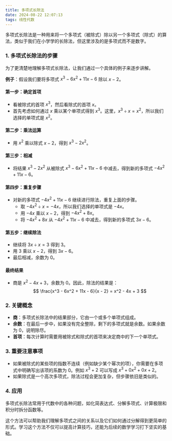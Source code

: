 ```yaml
---
title: 多项式长除法
date: 2024-08-22 12:07:13
tags: 线性代数
---
```

多项式长除法是一种用来将一个多项式（被除式）除以另一个多项式（除式）的算法，类似于我们在小学学的长除法，但这里涉及的是多项式而不是数字。

### 1. 多项式长除法的步骤

为了更清楚地理解多项式长除法，让我们通过一个具体的例子来逐步讲解。

**例子**：假设我们要将多项式 $x^3 - 6x^2 + 11x - 6$ 除以 $x - 2$。

#### 第一步：确定首项
- 看被除式的首项 $x^3$，然后看除式的首项 $x$。
- 首先考虑如何通过 $x$ 乘以某个单项式得到 $x^3$。这里，$x^3 \div x = x^2$，所以我们选择的单项式是 $x^2$。

#### 第二步：乘法运算
- 用 $x^2$ 乘以除式 $x - 2$，得到 $x^3 - 2x^2$。

#### 第三步：相减
- 将结果 $x^3 - 2x^2$ 从被除式 $x^3 - 6x^2 + 11x - 6$ 中减去，得到新的多项式 $-4x^2 + 11x - 6$。

#### 第四步：重复步骤
- 对新的多项式 $-4x^2 + 11x - 6$ 继续进行除法，重复上面的步骤。
  - 取 $-4x^2 \div x = -4x$，所以我们选择的单项式是 $-4x$。
  - 用 $-4x$ 乘以 $x - 2$，得到 $-4x^2 + 8x$。
  - 将 $-4x^2 + 8x$ 从 $-4x^2 + 11x - 6$ 中减去，得到新的多项式 $3x - 6$。

#### 第五步：继续除法
- 继续将 $3x \div x = 3$ 得到 3。
- 用 3 乘以 $x - 2$，得到 $3x - 6$。
- 最后相减，余数为 0。

#### 最终结果
- 商是 $x^2 - 4x + 3$，余数为 0。因此，除法的结果是：
$$
    \frac{x^3 - 6x^2 + 11x - 6}{x - 2} = x^2 - 4x + 3
$$
### 2. 关键概念

- **商**：多项式长除法中的结果部分，它由一个或多个单项式组成。
- **余数**：在最后一步中，如果没有完全整除，剩下的多项式就是余数。如果余数为 0，说明除尽。
- **首项**：每次计算时需要用被除式和除式的首项来决定商中的下一个单项式。

### 3. 重要注意事项

- 如果被除式的某些项的指数不连续（例如缺少某个幂次的项），你需要在多项式中明确写出该项的系数为 0。例如 $x^3 + 2$ 可以写成 $x^3 + 0x^2 + 0x + 2$。
- 如果除式是一个高次多项式，除法过程会更加复杂，但步骤依旧是类似的。

### 4. 应用

多项式长除法常用于代数中的各种问题，如化简表达式、分解多项式、计算极限和积分时拆分函数等。

这个方法可以帮助我们理解多项式之间的关系以及它们如何通过分解得到更简单的形式。学习这个方法不仅可以提高计算技巧，还能为后续的数学学习打下坚实的基础。